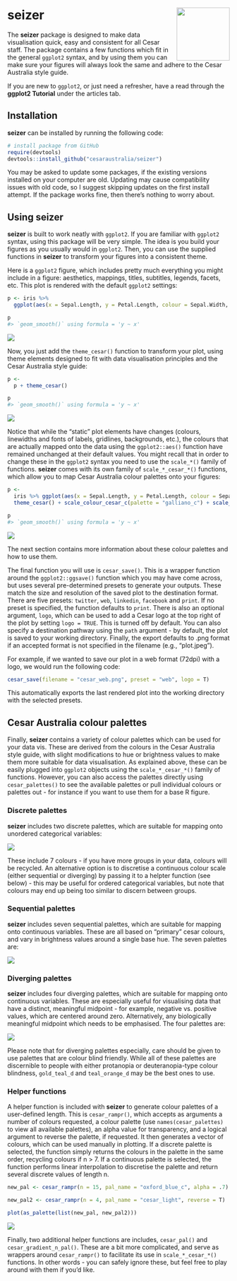 
<!-- README.md is generated from README.Rmd. Please edit that file -->

# seizer <img src="man/figures/hex.png" align="right" alt="" width="120" />

The **seizer** package is designed to make data visualisation quick,
easy and consistent for all Cesar staff. The package contains a few
functions which fit in the general `ggplot2` syntax, and by using them
you can make sure your figures will always look the same and adhere to
the Cesar Australia style guide.

If you are new to `ggplot2`, or just need a refresher, have a read
through the **ggplot2 Tutorial** under the articles tab.

## Installation

**seizer** can be installed by running the following code:

``` r
# install package from GitHub
require(devtools)
devtools::install_github("cesaraustralia/seizer")
```

You may be asked to update some packages, if the existing versions
installed on your computer are old. Updating may cause compatibility
issues with old code, so I suggest skipping updates on the first install
attempt. If the package works fine, then there’s nothing to worry about.

## Using seizer

**seizer** is built to work neatly with `ggplot2`. If you are familiar
with `ggplot2` syntax, using this package will be very simple. The idea
is you build your figures as you usually would in `ggplot2`. Then, you
can use the supplied functions in **seizer** to transform your figures
into a consistent theme.

Here is a `ggplot2` figure, which includes pretty much everything you
might include in a figure: aesthetics, mappings, titles, subtitles,
legends, facets, etc. This plot is rendered with the default `ggplot2`
settings:

``` r
p <- iris %>%
  ggplot(aes(x = Sepal.Length, y = Petal.Length, colour = Sepal.Width, fill = Species)) + geom_point() + geom_smooth(method = "lm") + facet_wrap(~Species, scales = "free") + labs(title = "This is a title", subtitle = "This is a subtitle")

p
#> `geom_smooth()` using formula = 'y ~ x'
```

![](man/figures/ggplot%20default-1.png)<!-- -->

Now, you just add the `theme_cesar()` function to transform your plot,
using theme elements designed to fit with data visualisation principles
and the Cesar Australia style guide:

``` r
p <-
  p + theme_cesar()

p
#> `geom_smooth()` using formula = 'y ~ x'
```

![](man/figures/ggplot%20cesar-1.png)<!-- -->

Notice that while the “static” plot elements have changes (colours,
linewidths and fonts of labels, gridlines, backgrounds, etc.), the
colours that are actually mapped onto the data using the
`ggplot2::aes()` function have remained unchanged at their default
values. You might recall that in order to change these in the `ggplot2`
syntax you need to use the `scale_*()` family of functions. **seizer**
comes with its own family of `scale_*_cesar_*()` functions, which allow
you to map Cesar Australia colour palettes onto your figures:

``` r
p <-
  iris %>% ggplot(aes(x = Sepal.Length, y = Petal.Length, colour = Sepal.Width, fill = Species)) + geom_point() + geom_smooth(colour = ancient_lavastone, method = "lm") + facet_wrap(~Species, scales = "free") + labs(title = "This is a title", subtitle = "This is a subtitle") +
  theme_cesar() + scale_colour_cesar_c(palette = "galliano_c") + scale_fill_cesar_d()

p
#> `geom_smooth()` using formula = 'y ~ x'
```

![](man/figures/ggplot%20cesar%20scale-1.png)<!-- -->

The next section contains more information about these colour palettes
and how to use them.

The final function you will use is `cesar_save()`. This is a wrapper
function around the `ggplot2::ggsave()` function which you may have come
across, but uses several pre-determined presets to generate your
outputs. These match the size and resolution of the saved plot to the
destination format. There are five presets: `twitter`, `web`,
`linkedin`, `facebook` and `print`. If no preset is specified, the
function defaults to `print`. There is also an optional argument,
`logo`, which can be used to add a Cesar logo at the top right of the
plot by setting `logo = TRUE`. This is turned off by default. You can
also specify a destination pathway using the `path` argument - by
default, the plot is saved to your working directory. Finally, the
export defaults to .png format if an accepted format is not specified in
the filename (e.g., “plot.jpeg”).

For example, if we wanted to save our plot in a web format (72dpi) with
a logo, we would run the following code:

``` r
cesar_save(filename = "cesar_web.png", preset = "web", logo = T)
```

This automatically exports the last rendered plot into the working
directory with the selected presets.

## Cesar Australia colour palettes

Finally, **seizer** contains a variety of colour palettes which can be
used for your data vis. These are derived from the colours in the Cesar
Australia style guide, with slight modifications to hue or brightness
values to make them more suitable for data visualisation. As explained
above, these can be easily plugged into `ggplot2` objects using the
`scale_*_cesar_*()` family of functions. However, you can also access
the palettes directly using `cesar_palettes()` to see the available
palettes or pull individual colours or palettes out - for instance if
you want to use them for a base R figure.

### Discrete palettes

**seizer** includes two discrete palettes, which are suitable for
mapping onto unordered categorical variables:

![](man/figures/discrete-1.png)<!-- -->

These include 7 colours - if you have more groups in your data, colours
will be recycled. An alternative option is to discretise a continuous
colour scale (either sequential or diverging) by passing it to a helpter
function (see below) - this may be useful for ordered categorical
variables, but note that colours may end up being too similar to discern
between groups.

### Sequential palettes

**seizer** includes seven sequential palettes, which are suitable for
mapping onto continuous variables. These are all based on “primary”
cesar colours, and vary in brightness values around a single base hue.
The seven palettes are:

![](man/figures/sequential-1.png)<!-- -->

### Diverging palettes

**seizer** includes four diverging palettes, which are suitable for
mapping onto continuous variables. These are especially useful for
visualising data that have a distinct, meaningful midpoint - for
example, negative vs. positive values, which are centered around zero.
Alternatively, any biologically meaningful midpoint which needs to be
emphasised. The four palettes are:

![](man/figures/diverging-1.png)<!-- -->

Please note that for diverging palettes especially, care should be given
to use palettes that are colour blind friendly. While all of these
palettes are discernible to people with either protanopia or
deuteranopia-type colour blindness, `gold_teal_d` and `teal_orange_d`
may be the best ones to use.

### Helper functions

A helper function is included with **seizer** to generate colour
palettes of a user-defined length. This is `cesar_rampr()`, which
accepts as arguments a number of colours requested, a colour palette
(use `names(cesar_palettes)` to view all available palettes), an alpha
value for transparency, and a logical argument to reverse the palette,
if requested. It then generates a vector of colours, which can be used
manually in plotting. If a discrete palette is selected, the function
simply returns the colours in the palette in the same order, recycling
colours if n \> 7. If a continuous palette is selected, the function
performs linear interpolation to discretise the palette and return
several discrete values of length n.

``` r
new_pal <- cesar_rampr(n = 15, pal_name = "oxford_blue_c", alpha = .7)

new_pal2 <- cesar_rampr(n = 4, pal_name = "cesar_light", reverse = T)

plot(as_palette(list(new_pal, new_pal2)))
```

![](man/figures/cesar_rampr-1.png)<!-- -->

Finally, two additional helper functions are includes, `cesar_pal()` and
`cesar_gradient_n_pal()`. These are a bit more complicated, and serve as
wrappers around `cesar_rampr()` to facilitate its use in
`scale_*_cesar_*()` functions. In other words - you can safely ignore
these, but feel free to play around with them if you’d like.
